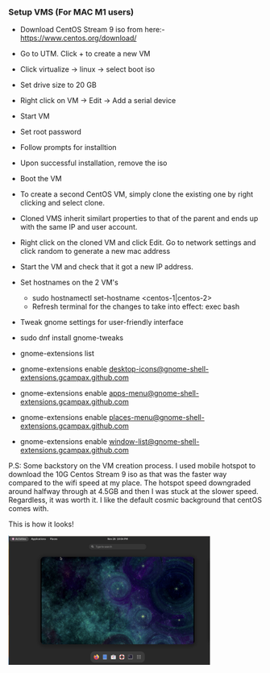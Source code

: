 ### Setup VMS (For MAC M1 users)

- Download CentOS Stream 9 iso from here:- https://www.centos.org/download/

- Go to UTM. Click + to create a new VM
- Click virtualize -> linux -> select boot iso
- Set drive size to 20 GB
- Right click on VM -> Edit -> Add a serial device
- Start VM
- Set root password
- Follow prompts for installtion
- Upon successful installation, remove the iso
- Boot the VM
- To create a second CentOS VM, simply clone the existing one by right clicking and select clone.
- Cloned VMS inherit similart properties to that of the parent and ends up with the same IP and user account.
- Right click on the cloned VM and click Edit. Go to network settings and click random to generate a new mac address
- Start the VM and check that it got a new IP address.
- Set hostnames on the 2 VM's

    - sudo hostnamectl set-hostname <centos-1|centos-2>
    - Refresh terminal for the changes to take into effect: exec bash

- Tweak gnome settings for user-friendly interface

- sudo dnf install gnome-tweaks
- gnome-extensions list
- gnome-extensions enable desktop-icons@gnome-shell-extensions.gcampax.github.com
- gnome-extensions enable apps-menu@gnome-shell-extensions.gcampax.github.com
- gnome-extensions enable places-menu@gnome-shell-extensions.gcampax.github.com
- gnome-extensions enable window-list@gnome-shell-extensions.gcampax.github.com


P.S: Some backstory on the VM creation process. I used mobile hotspot to download the 10G Centos Stream 9 iso as that was the faster way compared to the wifi speed at my place. The hotspot speed downgraded around halfway through at 4.5GB and then I was stuck at the slower speed. Regardless, it was worth it. I like the default cosmic background that centOS comes with.

This is how it looks!

<img src="centos.png" alt="drawing" width="400"/>
